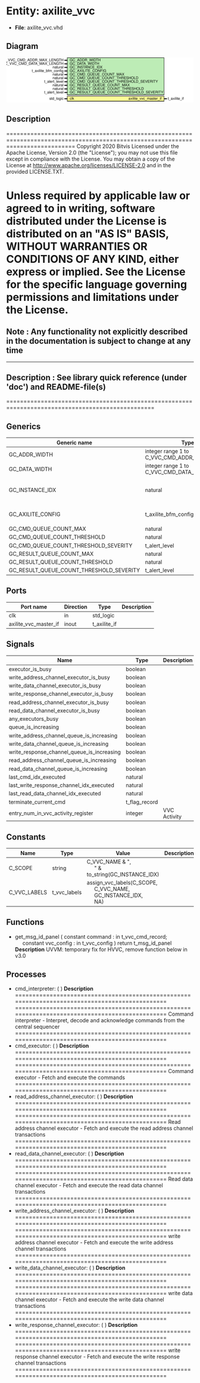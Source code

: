 # Entity: axilite_vvc

- **File**: axilite_vvc.vhd
## Diagram

![Diagram](axilite_vvc.svg "Diagram")
## Description

================================================================================================================================
 Copyright 2020 Bitvis
 Licensed under the Apache License, Version 2.0 (the "License"); you may not use this file except in compliance with the License.
 You may obtain a copy of the License at http://www.apache.org/licenses/LICENSE-2.0 and in the provided LICENSE.TXT.

 Unless required by applicable law or agreed to in writing, software distributed under the License is distributed on
 an "AS IS" BASIS, WITHOUT WARRANTIES OR CONDITIONS OF ANY KIND, either express or implied.
 See the License for the specific language governing permissions and limitations under the License.
================================================================================================================================
 Note : Any functionality not explicitly described in the documentation is subject to change at any time
--------------------------------------------------------------------------------------------------------------------------------
----------------------------------------------------------------------------------------
 Description   : See library quick reference (under 'doc') and README-file(s)
----------------------------------------------------------------------------------------
=================================================================================================
## Generics

| Generic name                             | Type                                         | Value                        | Description                                    |
| ---------------------------------------- | -------------------------------------------- | ---------------------------- | ---------------------------------------------- |
| GC_ADDR_WIDTH                            | integer range 1 to C_VVC_CMD_ADDR_MAX_LENGTH | 8                            |                                                |
| GC_DATA_WIDTH                            | integer range 1 to C_VVC_CMD_DATA_MAX_LENGTH | 32                           |                                                |
| GC_INSTANCE_IDX                          | natural                                      | 1                            |  Instance index for this AXILITE_VVCT instance |
| GC_AXILITE_CONFIG                        | t_axilite_bfm_config                         | C_AXILITE_BFM_CONFIG_DEFAULT |  Behavior specification for BFM                |
| GC_CMD_QUEUE_COUNT_MAX                   | natural                                      | 1000                         |                                                |
| GC_CMD_QUEUE_COUNT_THRESHOLD             | natural                                      | 950                          |                                                |
| GC_CMD_QUEUE_COUNT_THRESHOLD_SEVERITY    | t_alert_level                                | WARNING                      |                                                |
| GC_RESULT_QUEUE_COUNT_MAX                | natural                                      | 1000                         |                                                |
| GC_RESULT_QUEUE_COUNT_THRESHOLD          | natural                                      | 950                          |                                                |
| GC_RESULT_QUEUE_COUNT_THRESHOLD_SEVERITY | t_alert_level                                | WARNING                      |                                                |
## Ports

| Port name             | Direction | Type         | Description |
| --------------------- | --------- | ------------ | ----------- |
| clk                   | in        | std_logic    |             |
| axilite_vvc_master_if | inout     | t_axilite_if |             |
## Signals

| Name                                       | Type          | Description    |
| ------------------------------------------ | ------------- | -------------- |
| executor_is_busy                           | boolean       |                |
| write_address_channel_executor_is_busy     | boolean       |                |
| write_data_channel_executor_is_busy        | boolean       |                |
| write_response_channel_executor_is_busy    | boolean       |                |
| read_address_channel_executor_is_busy      | boolean       |                |
| read_data_channel_executor_is_busy         | boolean       |                |
| any_executors_busy                         | boolean       |                |
| queue_is_increasing                        | boolean       |                |
| write_address_channel_queue_is_increasing  | boolean       |                |
| write_data_channel_queue_is_increasing     | boolean       |                |
| write_response_channel_queue_is_increasing | boolean       |                |
| read_address_channel_queue_is_increasing   | boolean       |                |
| read_data_channel_queue_is_increasing      | boolean       |                |
| last_cmd_idx_executed                      | natural       |                |
| last_write_response_channel_idx_executed   | natural       |                |
| last_read_data_channel_idx_executed        | natural       |                |
| terminate_current_cmd                      | t_flag_record |                |
| entry_num_in_vvc_activity_register         | integer       |  VVC Activity  |
## Constants

| Name         | Type         | Value                                                                                                                                                                    | Description |
| ------------ | ------------ | ------------------------------------------------------------------------------------------------------------------------------------------------------------------------ | ----------- |
| C_SCOPE      | string       |  C_VVC_NAME & ",<br><span style="padding-left:20px">" & to_string(GC_INSTANCE_IDX)                                                                                       |             |
| C_VVC_LABELS | t_vvc_labels |  assign_vvc_labels(C_SCOPE,<br><span style="padding-left:20px"> C_VVC_NAME,<br><span style="padding-left:20px"> GC_INSTANCE_IDX,<br><span style="padding-left:20px"> NA) |             |
## Functions
- get_msg_id_panel <font id="function_arguments">( constant command    : in t_vvc_cmd_record;<br><span style="padding-left:20px"> constant vvc_config : in t_vvc_config ) </font> <font id="function_return">return t_msg_id_panel </font>
**Description**
UVVM: temporary fix for HVVC, remove function below in v3.0

## Processes
- cmd_interpreter: (  )
**Description**
=============================================================================================== ===============================================================================================  Command interpreter  - Interpret, decode and acknowledge commands from the central sequencer =============================================================================================== 
- cmd_executor: (  )
**Description**
=============================================================================================== ===============================================================================================  Command executor  - Fetch and execute the commands =============================================================================================== 
- read_address_channel_executor: (  )
**Description**
=============================================================================================== ===============================================================================================  Read address channel executor  - Fetch and execute the read address channel transactions =============================================================================================== 
- read_data_channel_executor: (  )
**Description**
=============================================================================================== ===============================================================================================  Read data channel executor  - Fetch and execute the read data channel transactions =============================================================================================== 
- write_address_channel_executor: (  )
**Description**
=============================================================================================== ===============================================================================================  write address channel executor  - Fetch and execute the write address channel transactions =============================================================================================== 
- write_data_channel_executor: (  )
**Description**
=============================================================================================== ===============================================================================================  write data channel executor  - Fetch and execute the write data channel transactions =============================================================================================== 
- write_response_channel_executor: (  )
**Description**
=============================================================================================== ===============================================================================================  write response channel executor  - Fetch and execute the write response channel transactions =============================================================================================== 
